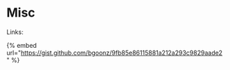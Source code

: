 # Misc

Links:

{% embed url="https://gist.github.com/bgoonz/9fb85e86115881a212a293c9829aade2" %}



